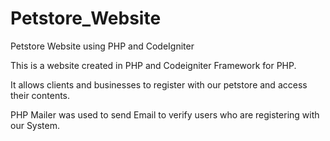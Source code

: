 # Petstore_Website
Petstore Website using PHP and CodeIgniter

This is a website created in PHP and Codeigniter Framework for PHP.

It allows clients and businesses to register with our petstore and access their contents.

PHP Mailer was used to send Email to verify users who are registering with our System.
